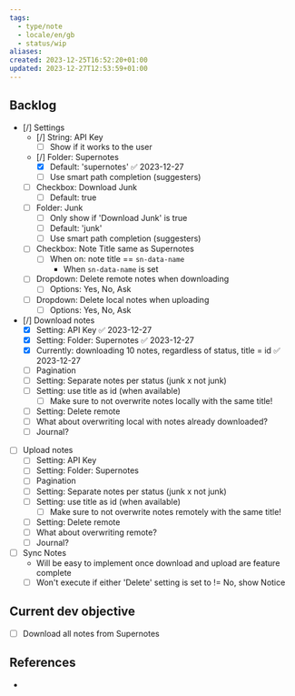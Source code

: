 ```yaml
---
tags:
  - type/note
  - locale/en/gb
  - status/wip
aliases: 
created: 2023-12-25T16:52:20+01:00
updated: 2023-12-27T12:53:59+01:00
---
```


## Backlog

- [/] Settings
    - [/] String: API Key
        - [ ] Show if it works to the user
    - [/] Folder: Supernotes
        - [X] Default: 'supernotes' ✅ 2023-12-27
        - [ ] Use smart path completion (suggesters)
    - [ ] Checkbox: Download Junk
        - [ ] Default: true
    - [ ] Folder: Junk
        - [ ] Only show if 'Download Junk' is true
        - [ ] Default: 'junk'
        - [ ] Use smart path completion (suggesters)
    - [ ] Checkbox: Note Title same as Supernotes
        - [ ] When on: note title == `sn-data-name`
            - When `sn-data-name` is set
    - [ ] Dropdown: Delete remote notes when downloading
        - [ ] Options: Yes, No, Ask
    - [ ] Dropdown: Delete local notes when uploading
        - [ ] Options: Yes, No, Ask
- [/] Download notes
    - [X] Setting: API Key ✅ 2023-12-27
    - [X] Setting: Folder: Supernotes ✅ 2023-12-27
    - [X] Currently: downloading 10 notes, regardless of status, title = id ✅ 2023-12-27
    - [ ] Pagination
    - [ ] Setting: Separate notes per status (junk x not junk)
    - [ ] Setting: use title as id (when available)
        - [ ] Make sure to not overwrite notes locally with the same title!
    - [ ] Setting: Delete remote
    - [ ] What about overwriting local with notes already downloaded?
    - [ ] Journal?
- [ ] Upload notes
    - [ ] Setting: API Key
    - [ ] Setting: Folder: Supernotes
    - [ ] Pagination
    - [ ] Setting: Separate notes per status (junk x not junk)
    - [ ] Setting: use title as id (when available)
        - [ ] Make sure to not overwrite notes remotely with the same title!
    - [ ] Setting: Delete remote
    - [ ] What about overwriting remote?
    - [ ] Journal?
- [ ] Sync Notes
    - Will be easy to implement once download and upload are feature complete
    - [ ] Won't execute if either 'Delete' setting is set to != No, show Notice

## Current dev objective

- [ ] Download all notes from Supernotes

## References
<!-- Links to pages not referenced in the content -->
- 
